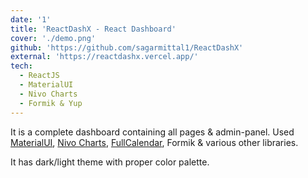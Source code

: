 ```yaml
---
date: '1'
title: 'ReactDashX - React Dashboard'
cover: './demo.png'
github: 'https://github.com/sagarmittal1/ReactDashX'
external: 'https://reactdashx.vercel.app/'
tech:
  - ReactJS
  - MaterialUI
  - Nivo Charts
  - Formik & Yup
---
```


It is a complete dashboard containing all pages & admin-panel. Used [MaterialUI](https://mui.com/), [Nivo Charts](https://nivo.rocks/), [FullCalendar](https://fullcalendar.io/), Formik & various other libraries.

It has dark/light theme with proper color palette.
